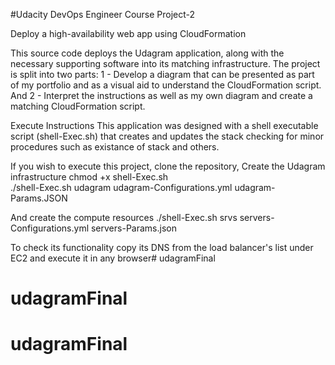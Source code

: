 #Udacity DevOps Engineer Course Project-2

Deploy a high-availability web app using CloudFormation


This source code deploys the Udagram application, along with the necessary supporting software into its matching infrastructure.
The project is split into two parts:
    1 - Develop a diagram that can be presented as part of my portfolio and as a visual aid to understand the CloudFormation script. And
    2 - Interpret the instructions as well as my own diagram and create a matching CloudFormation script.

Execute Instructions
This application was designed with a shell executable script (shell-Exec.sh) that creates and updates the stack checking for minor procedures such as existance of stack and others.

If you wish to execute this project,
clone the repository, 
Create the Udagram infrastructure
    chmod +x shell-Exec.sh    
    ./shell-Exec.sh udagram udagram-Configurations.yml udagram-Params.JSON

And create the compute resources 
    ./shell-Exec.sh srvs servers-Configurations.yml servers-Params.json

To check its functionality
   copy its DNS from the load balancer's list under EC2 and execute it in any browser# udagramFinal
# udagramFinal
# udagramFinal
